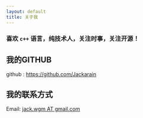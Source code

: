 ```yaml
---
layout: default
title: 关于我
---
```


### 喜欢 `c++` 语言，纯技术人，关注时事，关注开源！

## 我的GITHUB
github : <https://github.com/Jackarain>

## 我的联系方式
Email: [jack.wgm AT gmail.com](mailto:jack.wgm@gmail.com)


